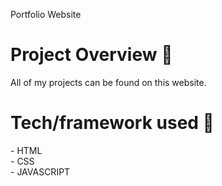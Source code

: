 Portfolio Website

<h1>Project Overview 🎨</h1>

All of my projects can be found on this website.

<h1>Tech/framework used 🧰</h1>
- HTML
<br>
- CSS
<br>
- JAVASCRIPT
<br>
